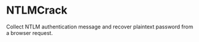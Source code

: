 NTLMCrack
=========

Collect NTLM authentication message and recover plaintext password from a browser request.
